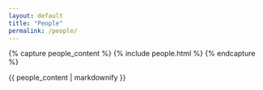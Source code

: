 ```yaml
---
layout: default
title: "People"
permalink: /people/
---
```


{% capture people_content %}
  {% include people.html %}
{% endcapture %}

{{ people_content | markdownify }}
